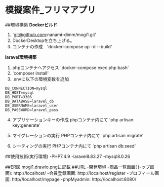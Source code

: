 # 模擬案件_フリマアプリ

##環境構築
**Dockerビルド**
1. 'git@github.com:nanami-dimm/mogi1.git'
2. DockerDesktopを立ち上げる。
3. コンテナの作成　'docker-compose up -d --build'

**laravel環境構築**
1. phpコンテナへアクセス
   'docker-compose exec php bash'
2. 'composer install'
3. .envに以下の環境変数を追加
  ``` text
DB_CONNECTION=mysql
DB_HOST=mysql
DB_PORT=3306
DB_DATABASE=laravel_db
DB_USERNAME=laravel_user
DB_PASSWORD=laravel_pass
```
4. アプリケーションキーの作成
   phpコンテナ内にて
   'php artisan key:generate'

5. マイグレーションの実行
   PHPコンテナ内にて
   'php artisan migrate'

6. シーティングの実行
   PHPコンテナ内にて
   'php artisan db:seed'

##使用技術(実行環境)
-PHP7.4.9
-laravel8.83.27
-mysql8.0.26

##ER図
mogi1.drawio.pngに記載
##URL
-開発環境
-商品一覧画面(トップ画面): http://localhost/
-会員登録画面: http://localhost/register
-プロフィール画面: http//localhost/mypage
-phpMyadmin: http://localhost:8080/

